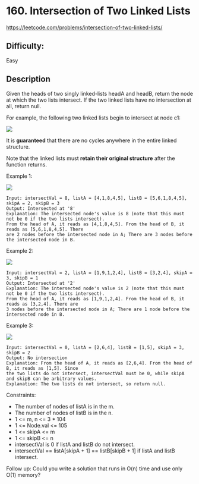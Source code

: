 # 160. Intersection of Two Linked Lists

https://leetcode.com/problems/intersection-of-two-linked-lists/

## Difficulty:

Easy

## Description

Given the heads of two singly linked-lists headA and headB, return the node at which the two lists 
intersect. If the two linked lists have no intersection at all, return null.

For example, the following two linked lists begin to intersect at node c1:

![](https://assets.leetcode.com/uploads/2021/03/05/160_statement.png)

It is **guaranteed** that there are no cycles anywhere in the entire linked structure.

Note that the linked lists must **retain their original structure** after the function returns.

Example 1:

![](https://assets.leetcode.com/uploads/2021/03/05/160_example_1_1.png)

```
Input: intersectVal = 8, listA = [4,1,8,4,5], listB = [5,6,1,8,4,5], skipA = 2, skipB = 3
Output: Intersected at '8'
Explanation: The intersected node's value is 8 (note that this must not be 0 if the two lists intersect).
From the head of A, it reads as [4,1,8,4,5]. From the head of B, it reads as [5,6,1,8,4,5]. There 
are 2 nodes before the intersected node in A; There are 3 nodes before the intersected node in B.
```

Example 2:

![](https://assets.leetcode.com/uploads/2021/03/05/160_example_2.png)

```
Input: intersectVal = 2, listA = [1,9,1,2,4], listB = [3,2,4], skipA = 3, skipB = 1
Output: Intersected at '2'
Explanation: The intersected node's value is 2 (note that this must not be 0 if the two lists intersect).
From the head of A, it reads as [1,9,1,2,4]. From the head of B, it reads as [3,2,4]. There are 
3 nodes before the intersected node in A; There are 1 node before the intersected node in B.
```

Example 3:

![](https://assets.leetcode.com/uploads/2021/03/05/160_example_3.png)

```
Input: intersectVal = 0, listA = [2,6,4], listB = [1,5], skipA = 3, skipB = 2
Output: No intersection
Explanation: From the head of A, it reads as [2,6,4]. From the head of B, it reads as [1,5]. Since 
the two lists do not intersect, intersectVal must be 0, while skipA and skipB can be arbitrary values.
Explanation: The two lists do not intersect, so return null.
``` 

Constraints:
- The number of nodes of listA is in the m.
- The number of nodes of listB is in the n.
- 1 <= m, n <= 3 * 104
- 1 <= Node.val <= 105
- 1 <= skipA <= m
- 1 <= skipB <= n
- intersectVal is 0 if listA and listB do not intersect.
- intersectVal == listA[skipA + 1] == listB[skipB + 1] if listA and listB intersect.

Follow up: Could you write a solution that runs in O(n) time and use only O(1) memory?
